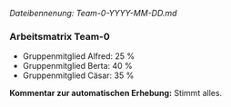 _Dateibennenung: Team-0-YYYY-MM-DD.md_

### Arbeitsmatrix Team-0

- Gruppenmitglied Alfred: 25 %
- Gruppenmitglied Berta: 40 %
- Gruppenmitglied Cäsar: 35 %


__Kommentar zur automatischen Erhebung:__
Stimmt alles.

